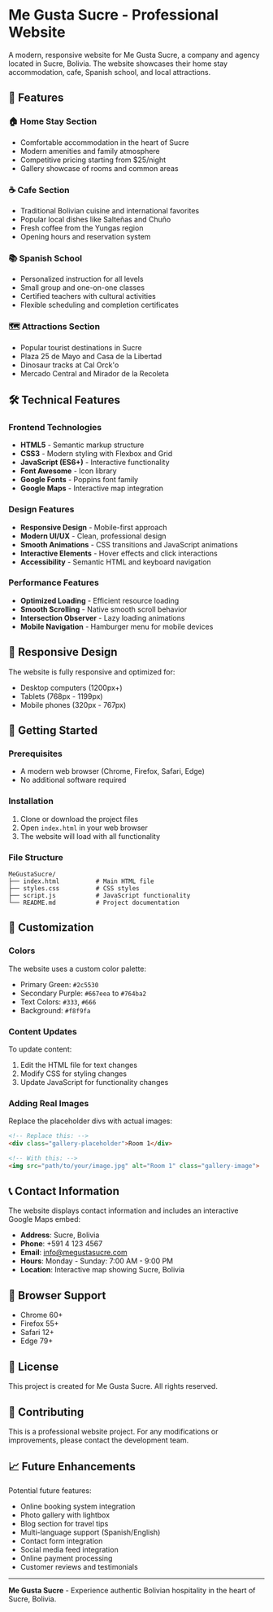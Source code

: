# Me Gusta Sucre - Professional Website

A modern, responsive website for Me Gusta Sucre, a company and agency located in Sucre, Bolivia. The website showcases their home stay accommodation, cafe, Spanish school, and local attractions.

## 🌟 Features

### 🏠 Home Stay Section
- Comfortable accommodation in the heart of Sucre
- Modern amenities and family atmosphere
- Competitive pricing starting from $25/night
- Gallery showcase of rooms and common areas

### ☕ Cafe Section
- Traditional Bolivian cuisine and international favorites
- Popular local dishes like Salteñas and Chuño
- Fresh coffee from the Yungas region
- Opening hours and reservation system

### 📚 Spanish School
- Personalized instruction for all levels
- Small group and one-on-one classes
- Certified teachers with cultural activities
- Flexible scheduling and completion certificates

### 🗺️ Attractions Section
- Popular tourist destinations in Sucre
- Plaza 25 de Mayo and Casa de la Libertad
- Dinosaur tracks at Cal Orck'o
- Mercado Central and Mirador de la Recoleta

## 🛠️ Technical Features

### Frontend Technologies
- **HTML5** - Semantic markup structure
- **CSS3** - Modern styling with Flexbox and Grid
- **JavaScript (ES6+)** - Interactive functionality
- **Font Awesome** - Icon library
- **Google Fonts** - Poppins font family
- **Google Maps** - Interactive map integration

### Design Features
- **Responsive Design** - Mobile-first approach
- **Modern UI/UX** - Clean, professional design
- **Smooth Animations** - CSS transitions and JavaScript animations
- **Interactive Elements** - Hover effects and click interactions
- **Accessibility** - Semantic HTML and keyboard navigation

### Performance Features
- **Optimized Loading** - Efficient resource loading
- **Smooth Scrolling** - Native smooth scroll behavior
- **Intersection Observer** - Lazy loading animations
- **Mobile Navigation** - Hamburger menu for mobile devices

## 📱 Responsive Design

The website is fully responsive and optimized for:
- Desktop computers (1200px+)
- Tablets (768px - 1199px)
- Mobile phones (320px - 767px)

## 🚀 Getting Started

### Prerequisites
- A modern web browser (Chrome, Firefox, Safari, Edge)
- No additional software required

### Installation
1. Clone or download the project files
2. Open `index.html` in your web browser
3. The website will load with all functionality

### File Structure
```
MeGustaSucre/
├── index.html          # Main HTML file
├── styles.css          # CSS styles
├── script.js           # JavaScript functionality
└── README.md           # Project documentation
```

## 🎨 Customization

### Colors
The website uses a custom color palette:
- Primary Green: `#2c5530`
- Secondary Purple: `#667eea` to `#764ba2`
- Text Colors: `#333`, `#666`
- Background: `#f8f9fa`

### Content Updates
To update content:
1. Edit the HTML file for text changes
2. Modify CSS for styling changes
3. Update JavaScript for functionality changes

### Adding Real Images
Replace the placeholder divs with actual images:
```html
<!-- Replace this: -->
<div class="gallery-placeholder">Room 1</div>

<!-- With this: -->
<img src="path/to/your/image.jpg" alt="Room 1" class="gallery-image">
```

## 📞 Contact Information

The website displays contact information and includes an interactive Google Maps embed:
- **Address**: Sucre, Bolivia
- **Phone**: +591 4 123 4567
- **Email**: info@megustasucre.com
- **Hours**: Monday - Sunday: 7:00 AM - 9:00 PM
- **Location**: Interactive map showing Sucre, Bolivia

## 🔧 Browser Support

- Chrome 60+
- Firefox 55+
- Safari 12+
- Edge 79+

## 📄 License

This project is created for Me Gusta Sucre. All rights reserved.

## 🤝 Contributing

This is a professional website project. For any modifications or improvements, please contact the development team.

## 📈 Future Enhancements

Potential future features:
- Online booking system integration
- Photo gallery with lightbox
- Blog section for travel tips
- Multi-language support (Spanish/English)
- Contact form integration
- Social media feed integration
- Online payment processing
- Customer reviews and testimonials

---

**Me Gusta Sucre** - Experience authentic Bolivian hospitality in the heart of Sucre, Bolivia. 